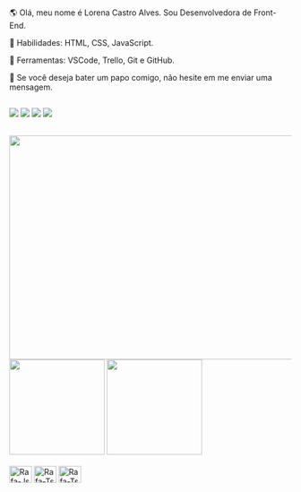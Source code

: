 🌎 Olá, meu nome é Lorena Castro Alves. Sou Desenvolvedora de Front-End.

🦄 Habilidades: HTML, CSS, JavaScript.

💼 Ferramentas: VSCode, Trello, Git e GitHub.

💌 Se você deseja bater um papo comigo, não hesite em me enviar uma mensagem.

##
<div> 
  <a href="https://https://www.instagram.com/lorena_castroalves/" target="_blank"><img src="https://img.shields.io/badge/-Instagram-%23E4405F?style=for-the-badge&logo=instagram&logoColor=white" target="_blank"></a>
 <a href="https://discord.gg/Loren#7084" target="_blank"><img src="https://img.shields.io/badge/Discord-7289DA?style=for-the-badge&logo=discord&logoColor=white" target="_blank"></a> 
  <a href = "mailto:lorenacastroalves.uffs@gmail.com"><img src="https://img.shields.io/badge/-Gmail-%23333?style=for-the-badge&logo=gmail&logoColor=white" target="_blank"></a>
  <a href="https://www.linkedin.com/in/lorena-castro-alves-2106bb131/" target="_blank"><img src="https://img.shields.io/badge/-LinkedIn-%230077B5?style=for-the-badge&logo=linkedin&logoColor=white" target="_blank"></a> 
 
 ##
</div>
 <div>
 <img align="justified" height="400" width="900" src= "https://media1.giphy.com/media/NOHzmFYti2A6c/giphy.gif"/>
 </div>
  
  
<div style="display: inline_block;">
  <a href="https://github.com/lorenDark"></a>
  <img height="170em" src="https://github-readme-stats.vercel.app/api?username=lorendark&theme=dark)](https://github.com/lorenDark/)"/>
  <img height="170em" src="https://github-readme-stats.vercel.app/api/top-langs/?username=lorenDark&layout=compact&theme=dark)](https://github.com/lorenDark/)"/>
</div>
  
  
<div style="display: inline_block"><br>
  <img align="center" alt="Rafa-Js" height="30" width="40" src="https://cdn.jsdelivr.net/gh/devicons/devicon/icons/html5/html5-original.svg" />
  <img align="center" alt="Rafa-Ts" height="30" width="40" src="https://cdn.jsdelivr.net/gh/devicons/devicon/icons/css3/css3-original.svg" />
  <img align="center" alt="Rafa-Ts" height="30" width="40" src="https://cdn.jsdelivr.net/gh/devicons/devicon/icons/javascript/javascript-original.svg" />
</div>
  
 
